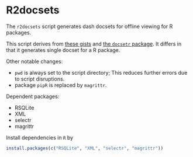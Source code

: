 # R2docsets

The `r2docsets` script generates dash docsets for offline viewing for R packages.

This script derives from [these gists](https://gist.github.com/whatalnk/b245bf69f69913571c4a) and [the `docsetr` package](https://github.com/whatalnk/docsetr). It differs in that it generates single docset for a R package.


Other notable changes:

- `pwd` is always set to the script directory; This reduces further errors due to script disruptions.
- package `pipR` is replaced by `magrittr`.

Dependent packages:
- RSQLite
- XML
- selectr
- magrittr

Install dependencies in `R` by

``` r
install.packages(c("RSQLite", "XML", "selectr", "magrittr"))
```
